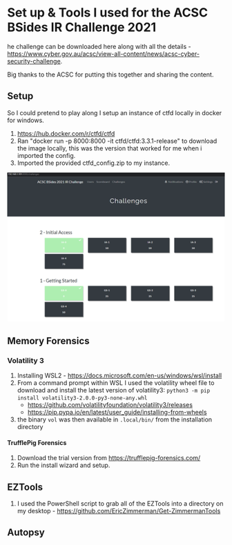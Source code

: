 # Set up & Tools I used for the ACSC BSides IR Challenge 2021
he challenge can be downloaded here along with all the details - https://www.cyber.gov.au/acsc/view-all-content/news/acsc-cyber-security-challenge.

Big thanks to the ACSC for putting this together and sharing the content.

## Setup
So I could pretend to play along I setup an instance of ctfd locally in docker for windows.
1. https://hub.docker.com/r/ctfd/ctfd
2. Ran "docker run -p 8000:8000 -it ctfd/ctfd:3.3.1-release" to download the image locally, this was the version that worked for me when i imported the config.
3. Imported the provided ctfd_config.zip to my instance.

![](Assets\2022-01-20-19-06-48.png)

## Memory Forensics
### Volatility 3
1. Installing WSL2 - https://docs.microsoft.com/en-us/windows/wsl/install
2. From a command prompt within WSL I used the volatility wheel file to download and install the latest version of volatility3: `python3 -m pip install volatility3-2.0.0-py3-none-any.whl`
    * https://github.com/volatilityfoundation/volatility3/releases
    * https://pip.pypa.io/en/latest/user_guide/installing-from-wheels
3. the binary `vol` was then available in `.local/bin/` from the installation directory

#### TrufflePig Forensics
1. Download the trial version from https://trufflepig-forensics.com/
2. Run the install wizard and setup.

## EZTools
1. I used the PowerShell script to grab all of the EZTools into a directory on my desktop - https://github.com/EricZimmerman/Get-ZimmermanTools

## Autopsy







